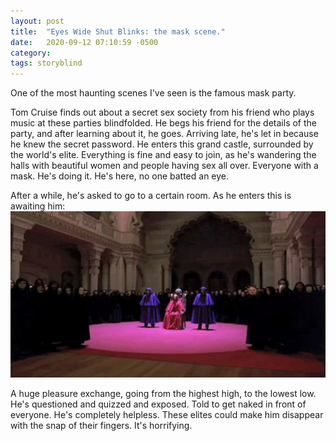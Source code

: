 ```yaml
---
layout: post
title:  "Eyes Wide Shut Blinks: the mask scene."
date:   2020-09-12 07:10:59 -0500
category: 
tags: storyblind
---
```

One of the most haunting scenes I've seen is the famous mask party. 

Tom Cruise finds out about a secret sex society from his friend who plays music at these parties blindfolded. He begs his friend for the details of the party, and after learning about it, he goes. Arriving late, he's let in because he knew the secret password. He enters this grand castle, surrounded by the world's elite. Everything is fine and easy to join, as he's wandering the halls with beautiful women and people having sex all over. Everyone with a mask. He's doing it. He's here, no one batted an eye.

After a while, he's asked to go to a certain room. As he enters this is awaiting him:
![image info](https://raw.githubusercontent.com/SilenceVosh/silencevosh.github.io/master/_posts/assets/images/EyesWideShut.jpg "Horror, as you walk into the room knowing you're exposed")

A huge pleasure exchange, going from the highest high, to the lowest low. He's questioned and quizzed and exposed. Told to get naked in front of everyone. He's completely helpless. These elites could make him disappear with the snap of their fingers. It's horrifying. 